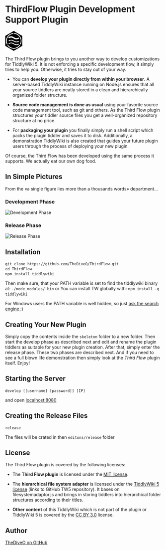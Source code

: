 # ThirdFlow Plugin Development Support Plugin

![Third Flow emblem](third-flow.png)

The Third Flow plugin brings to you another way to develop customizations for TiddlyWiki 5. It is not enforcing
a specific development flow, it simply tries to help you. Otherwise, it tries to stay out of your way.

* You can **develop your plugin directly from within your browser**. A server-based
TiddlyWiki instance running on Node.js ensures that all your source tiddlers are neatly stored in a clean and
hierarchically organized folder structure.

* **Source code management is done as usual** using your favorite source code management tool, such as git and others.
As the Third Flow plugin structures your tiddler source files you get a well-organized repository structure at
no price.

* For **packaging your plugin** you finally simply run a shell script which packs the plugin tiddler and saves it
to disk. Additionally, a demonstration TiddlyWiki is also created that guides your future plugin users through
the process of deploying your new plugin.

Of course, the Third Flow has been developed using the same process it supports. We actually eat our own dog food.

## In Simple Pictures

From the «a single figure lies more than a thousands words» department...

### Development Phase

![Development Phase](https://raw.githubusercontent.com/TheDiveO/ThirdFlow/master/art/ThirdFlow%20Architecture%20Development%20Phase.jpg)

### Release Phase

![Release Phase](https://raw.githubusercontent.com/TheDiveO/ThirdFlow/master/art/ThirdFlow%20Architecture%20Release%20Phase.jpg)

## Installation

```
git clone https://github.com/TheDiveO/ThirdFlow.git
cd ThirdFlow
npm install tiddlywiki
```

Then make sure, that your PATH variable is set to find the tiddlywiki binary at: `./node_modules/.bin`
or
You can install TW globally with:  `npm install -g tiddlywiki`

For Windows users the PATH variable is well hidden, so just [ask the search engine :)](https://www.google.at/search?q=How+to+set+the+path+and+environment+variables+in+Windows)

## Creating Your New Plugin

Simply copy the contents inside the `skeleton` folder to a new folder. Then start the develop phase as described next and edit and rename the plugin tiddlers as suitable for your new plugin creation. After that, simply enter the release phase. These two phases are described next. And if you need to see a full blown life demonstration then simply look at the *Third Flow* plugin itself. Enjoy!

## Starting the Server

```
develop [[username] [password]] [IP]
```

and open [localhost:8080](http://localhost:8080)

## Creating the Release Files

```
release
```

The files will be crated in then `editons/release` folder

## License

The Third Flow plugin is covered by the following licenses:

* The **Third Flow plugin** is licensed under the [MIT license](http://opensource.org/licenses/MIT).

* The **hierarchical file system adapter** is licensed under the
[TiddlyWiki 5 license](https://raw.githubusercontent.com/Jermolene/TiddlyWiki5/master/licenses/copyright.md)
(links to GitHub TW5 repository). It bases on filesystemadaptor.js and brings in storing tiddlers into hierarchical
folder structures according to their titles.

* **Other content** of this TiddlyWiki which is not part of the plugin or TiddlyWiki 5 is covered by the
[CC BY 3.0](http://creativecommons.org/licenses/by/3.0/) license.

## Author

[TheDiveO on GitHub](https://github.com/TheDiveO)
